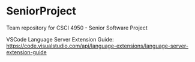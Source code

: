 # SeniorProject

Team repository for CSCI 4950 - Senior Software Project

VSCode Language Server Extension Guide:
https://code.visualstudio.com/api/language-extensions/language-server-extension-guide

